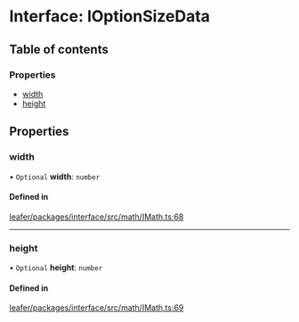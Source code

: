 # Interface: IOptionSizeData

## Table of contents

### Properties

- [width](IOptionSizeData.md#width)
- [height](IOptionSizeData.md#height)

## Properties

### width

• `Optional` **width**: `number`

#### Defined in

[leafer/packages/interface/src/math/IMath.ts:68](https://github.com/leaferjs/leafer/blob/8db572e/packages/interface/src/math/IMath.ts#L68)

___

### height

• `Optional` **height**: `number`

#### Defined in

[leafer/packages/interface/src/math/IMath.ts:69](https://github.com/leaferjs/leafer/blob/8db572e/packages/interface/src/math/IMath.ts#L69)
